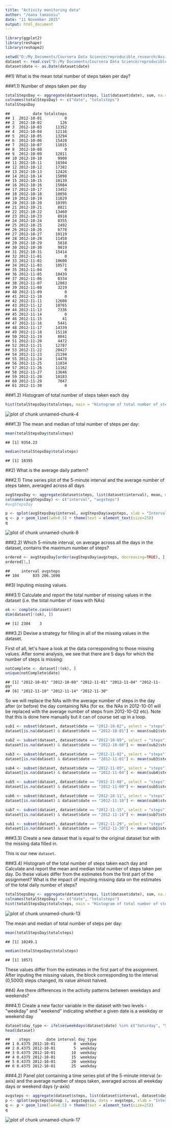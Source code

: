 ```yaml
---
title: "Activity monitoring data"
author: "/oana tamasoiu"
date: "11 November 2015"
output: html_document
---
```




```r
library(ggplot2)
library(reshape)
library(reshape2)
```



```r
setwd("D:/My Documents/Coursera Data Science/reproducible_research/Assignment1")
dataset <- read.csv("D:/My Documents/Coursera Data Science/reproducible_research/Assignment1/activity.csv", sep = ",")
dataset$date <- as.Date(dataset$date)
```

##1) What is the mean total number of steps taken per day? 

###1.1) Number of steps taken per day 


```r
totalStepsDay <- aggregate(dataset$steps, list(dataset$date), sum, na.rm = TRUE)
colnames(totalStepsDay) <- c("date", "totalsteps")
totalStepsDay
```

```
##          date totalsteps
## 1  2012-10-01          0
## 2  2012-10-02        126
## 3  2012-10-03      11352
## 4  2012-10-04      12116
## 5  2012-10-05      13294
## 6  2012-10-06      15420
## 7  2012-10-07      11015
## 8  2012-10-08          0
## 9  2012-10-09      12811
## 10 2012-10-10       9900
## 11 2012-10-11      10304
## 12 2012-10-12      17382
## 13 2012-10-13      12426
## 14 2012-10-14      15098
## 15 2012-10-15      10139
## 16 2012-10-16      15084
## 17 2012-10-17      13452
## 18 2012-10-18      10056
## 19 2012-10-19      11829
## 20 2012-10-20      10395
## 21 2012-10-21       8821
## 22 2012-10-22      13460
## 23 2012-10-23       8918
## 24 2012-10-24       8355
## 25 2012-10-25       2492
## 26 2012-10-26       6778
## 27 2012-10-27      10119
## 28 2012-10-28      11458
## 29 2012-10-29       5018
## 30 2012-10-30       9819
## 31 2012-10-31      15414
## 32 2012-11-01          0
## 33 2012-11-02      10600
## 34 2012-11-03      10571
## 35 2012-11-04          0
## 36 2012-11-05      10439
## 37 2012-11-06       8334
## 38 2012-11-07      12883
## 39 2012-11-08       3219
## 40 2012-11-09          0
## 41 2012-11-10          0
## 42 2012-11-11      12608
## 43 2012-11-12      10765
## 44 2012-11-13       7336
## 45 2012-11-14          0
## 46 2012-11-15         41
## 47 2012-11-16       5441
## 48 2012-11-17      14339
## 49 2012-11-18      15110
## 50 2012-11-19       8841
## 51 2012-11-20       4472
## 52 2012-11-21      12787
## 53 2012-11-22      20427
## 54 2012-11-23      21194
## 55 2012-11-24      14478
## 56 2012-11-25      11834
## 57 2012-11-26      11162
## 58 2012-11-27      13646
## 59 2012-11-28      10183
## 60 2012-11-29       7047
## 61 2012-11-30          0
```

###1.2) Histogram of total number of steps taken each day 


```r
hist(totalStepsDay$totalsteps, main = "Histogram of total number of steps for each day", xlab = "Total steps", ylab = "Frequency", xlim = c(0, 25000), ylim = c(0,25), col="firebrick")
```

![plot of chunk unnamed-chunk-4](figure/unnamed-chunk-4-1.png) 

###1.3) The mean and median of total number of steps per day: 

```r
mean(totalStepsDay$totalsteps)
```

```
## [1] 9354.23
```

```r
median(totalStepsDay$totalsteps)
```

```
## [1] 10395
```

##2) What is the average daily pattern? 

###2.1) Time series plot of the 5-minute interval and the average number of steps taken, averaged across all days


```r
avgStepsDay <- aggregate(dataset$steps, list(dataset$interval), mean, na.rm = TRUE)
colnames(avgStepsDay) <- c("interval", "avgsteps")
#avgStepsDay
```


```r
p <- qplot(avgStepsDay$interval, avgStepsDay$avgsteps, xlab = "Interval", ylab = "Average number of steps", main = "Average daily step pattern")
q <- p + geom_line(lwd=0.5) + theme(text = element_text(size=25))
q
```

![plot of chunk unnamed-chunk-8](figure/unnamed-chunk-8-1.png) 

###2.2) Which 5-minute interval, on average across all the days in the dataset, contains the maximum number of steps?


```r
ordered <- avgStepsDay[order(avgStepsDay$avgsteps, decreasing=TRUE), ]
ordered[1,]
```

```
##     interval avgsteps
## 104      835 206.1698
```

##3) Inputing missing values. 

###3.1) Calculate and report the total number of missing values in the dataset (i.e. the total number of rows with NAs)


```r
ok <- complete.cases(dataset)
dim(dataset[!(ok), ])
```

```
## [1] 2304    3
```


###3.2) Devise a strategy for filling in all of the missing values in the dataset.

First of all, let's have a look at the data corresponding to those missing values. After some analysis, we see that there are 5 days for which the number of steps is missing: 


```r
notComplete <- dataset[!(ok), ]
unique(notComplete$date)
```

```
## [1] "2012-10-01" "2012-10-08" "2012-11-01" "2012-11-04" "2012-11-09"
## [6] "2012-11-10" "2012-11-14" "2012-11-30"
```

So we will replace the NAs with the average number of steps in the day after (or before) the day containing NAs (for ex. the NAs in 2012-10-01 will be replaced with the average number of steps from 2012-10-02 etc). Note that this is done here manually but it can of course set up in a loop. 


```r
sub1 <- subset(dataset, dataset$date == "2012-10-02", select = "steps")
dataset[is.na(dataset) & dataset$date == "2012-10-01"] <- mean(sub1$steps)

sub2 <- subset(dataset, dataset$date == "2012-10-09", select = "steps")
dataset[is.na(dataset) & dataset$date == "2012-10-08"] <- mean(sub2$steps)

sub3 <- subset(dataset, dataset$date == "2012-11-02", select = "steps")
dataset[is.na(dataset) & dataset$date == "2012-11-01"] <- mean(sub3$steps)

sub4 <- subset(dataset, dataset$date == "2012-11-05", select = "steps")
dataset[is.na(dataset) & dataset$date == "2012-11-04"] <- mean(sub4$steps)

sub5 <- subset(dataset, dataset$date == "2012-11-08", select = "steps")
dataset[is.na(dataset) & dataset$date == "2012-11-09"] <- mean(sub5$steps)

sub6 <- subset(dataset, dataset$date == "2012-10-11", select = "steps")
dataset[is.na(dataset) & dataset$date == "2012-11-10"] <- mean(sub6$steps)

sub7 <- subset(dataset, dataset$date == "2012-11-15", select = "steps")
dataset[is.na(dataset) & dataset$date == "2012-11-14"] <- mean(sub7$steps)

sub1 <- subset(dataset, dataset$date == "2012-11-29", select = "steps")
dataset[is.na(dataset) & dataset$date == "2012-11-30"] <- mean(sub1$steps)
```

###3.3) Create a new dataset that is equal to the original dataset but with the missing data filled in.

This is our new `dataset`. 

###3.4) Histogram of the total number of steps taken each day and Calculate and report the mean and median total number of steps taken per day. Do these values differ from the estimates from the first part of the assignment? What is the impact of imputing missing data on the estimates of the total daily number of steps?


```r
totalStepsDay <- aggregate(dataset$steps, list(dataset$date), sum, na.rm = TRUE)
colnames(totalStepsDay) <- c("date", "totalsteps")
hist(totalStepsDay$totalsteps, main = "Histogram of total number of steps for each day", xlab = "Total steps", ylab = "Frequency", xlim = c(0, 25000), ylim = c(0,25), col="orchid4")
```

![plot of chunk unnamed-chunk-13](figure/unnamed-chunk-13-1.png) 

The mean and median of total number of steps per day: 


```r
mean(totalStepsDay$totalsteps)
```

```
## [1] 10249.1
```

```r
median(totalStepsDay$totalsteps)
```

```
## [1] 10571
```

These values differ from the estimates in the first part of the assignment. After inputing the missing values, the block corresponding to the interval (0,5000) steps changed, its value almost halved. 

##4) Are there differences in the activity patterns between weekdays and weekends? 

###4.1) Create a new factor variable in the dataset with two levels - "weekday" and "weekend" indicating whether a given date is a weekday or weekend day


```r
dataset$day_type <- ifelse(weekdays(dataset$date) %in% c("Saturday", "Sunday"), "weekend", "weekday")
head(dataset)
```

```
##    steps       date interval day_type
## 1 0.4375 2012-10-01        0  weekday
## 2 0.4375 2012-10-01        5  weekday
## 3 0.4375 2012-10-01       10  weekday
## 4 0.4375 2012-10-01       15  weekday
## 5 0.4375 2012-10-01       20  weekday
## 6 0.4375 2012-10-01       25  weekday
```

###4.2) Panel plot containing a time series plot of the 5-minute interval (x-axis) and the average number of steps taken, averaged across all weekday days or weekend days (y-axis)


```r
avgsteps <- aggregate(dataset$steps, list(dataset$interval, dataset$day_type), mean, na.rm = TRUE)
p <- qplot(avgsteps$Group.1, avgsteps$x, data = avgsteps, xlab = "Interval", ylab = "Number of steps", main = "Average daily step pattern", facets = Group.2 ~.)
q <- p + geom_line(lwd=0.5) + theme(text = element_text(size=25))
q
```

![plot of chunk unnamed-chunk-17](figure/unnamed-chunk-17-1.png) 

